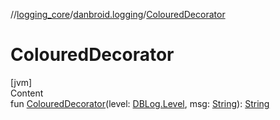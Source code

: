 //[logging_core](../../index.md)/[danbroid.logging](index.md)/[ColouredDecorator](-coloured-decorator.md)



# ColouredDecorator  
[jvm]  
Content  
fun [ColouredDecorator](-coloured-decorator.md)(level: [DBLog.Level](-d-b-log/-level/index.md), msg: [String](https://kotlinlang.org/api/latest/jvm/stdlib/kotlin/-string/index.html)): [String](https://kotlinlang.org/api/latest/jvm/stdlib/kotlin/-string/index.html)  



